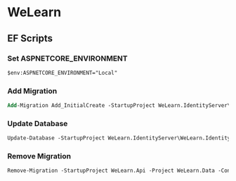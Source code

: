 # WeLearn

## EF Scripts

### Set ASPNETCORE_ENVIRONMENT

```ps
$env:ASPNETCORE_ENVIRONMENT="Local"
```

### Add Migration

```ps
Add-Migration Add_InitialCreate -StartupProject WeLearn.IdentityServer\WeLearn.IdentityServer -Project WeLearn.Data\WeLearn.Data -OutputDir Migrations -Context WeLearn.Data.Persistence.ApplicationDbContext
```

### Update Database

```ps
Update-Database -StartupProject WeLearn.IdentityServer\WeLearn.IdentityServer -Project WeLearn.Data -Context WeLearn.Data.Persistence.ApplicationDbContext
```

### Remove Migration

```ps
Remove-Migration -StartupProject WeLearn.Api -Project WeLearn.Data -Context WeLearn.Data.Persistence.ApplicationDbContext
```
